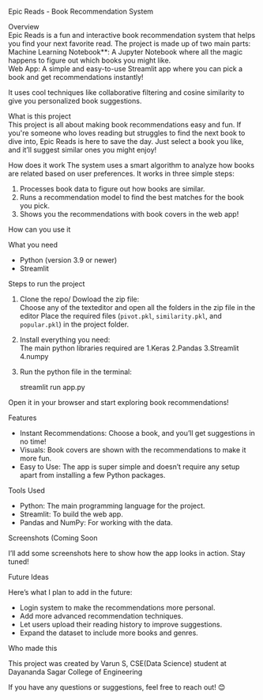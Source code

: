 

Epic Reads - Book Recommendation System

Overview  
Epic Reads is a fun and interactive book recommendation system that helps you find your next favorite read. The project is made up of two main parts:  
 	Machine Learning Notebook**: A Jupyter Notebook where all the magic happens to figure out which books you might like.  
 	Web App: A simple and easy-to-use Streamlit app where you can pick a book and get recommendations instantly!  

It uses cool techniques like collaborative filtering and cosine similarity to give you personalized book suggestions.


What is this project  
This project is all about making book recommendations easy and fun. If you're someone who loves reading but struggles to find the next book to dive into, Epic Reads is here to save the day. Just select a book you like, and it’ll suggest similar ones you might enjoy!



How does it work 
The system uses a smart algorithm to analyze how books are related based on user preferences. It works in three simple steps:  
1. Processes book data to figure out how books are similar.  
2. Runs a recommendation model to find the best matches for the book you pick.  
3. Shows you the recommendations with book covers in the web app!  



How can you use it 

What you need  
- Python (version 3.9 or newer)  
- Streamlit  

Steps to run the project 
1. Clone the repo/ Dowload the zip file:  
  	Choose any of the texteditor and open all the folders in the zip file in the editor
	Place the required files (`pivot.pkl`, `similarity.pkl`, and `popular.pkl`) in the project folder.
   
2. Install everything you need:  
   	The main python libraries required are
	1.Keras
	2.Pandas
	3.Streamlit
	4.numpy
	
  
3. Run the python file in the terminal:  
   
   	streamlit run app.py
   

Open it in your browser and start exploring book recommendations!



Features 

- Instant Recommendations: Choose a book, and you’ll get suggestions in no time!  
- Visuals: Book covers are shown with the recommendations to make it more fun.  
- Easy to Use: The app is super simple and doesn’t require any setup apart from installing a few Python packages.  



Tools Used 

- Python: The main programming language for the project.  
- Streamlit: To build the web app.  
- Pandas and NumPy: For working with the data.  



Screenshots (Coming Soon  

I’ll add some screenshots here to show how the app looks in action. Stay tuned!  



Future Ideas  

Here’s what I plan to add in the future:  
- Login system to make the recommendations more personal.  
- Add more advanced recommendation techniques.  
- Let users upload their reading history to improve suggestions.  
- Expand the dataset to include more books and genres.  



Who made this  

This project was created by Varun S, CSE(Data Science) student at Dayananda Sagar College of Engineering  



If you have any questions or suggestions, feel free to reach out! 😊
